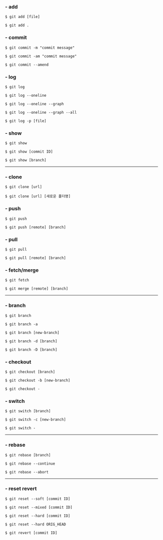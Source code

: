 ### - add
```
$ git add [file]

$ git add .
```  

### - commit
```
$ git commit -m "commit message"

$ git commit -am "commit message"

$ git commit --amend
```  

### - log
```
$ git log

$ git log --oneline

$ git log --oneline --graph

$ git log --oneline --graph --all

$ git log -p [file]
```  

### - show
```
$ git show

$ git show [commit ID]

$ git show [branch]
```  

-------

### - clone
```
$ git clone [url]

$ git clone [url] [새로운 폴더명]
```  

### - push
```
$ git push

$ git push [remote] [branch]               
```  

### - pull
``` 
$ git pull

$ git pull [remote] [branch]
```  

### - fetch/merge
```
$ git fetch

$ git merge [remote] [branch]
```  

------

### - branch  
```
$ git branch

$ git branch -a

$ git branch [new-branch]

$ git branch -d [branch]

$ git branch -D [branch]
```  

### - checkout
```
$ git checkout [branch]

$ git checkout -b [new-branch]

$ git checkout -
```  

### - switch
```
$ git switch [branch]

$ git switch -c [new-branch]

$ git switch -
```  

-------
  
### - rebase
``` 
$ git rebase [branch]

$ git rebase --continue

$ git rebase --abort
```  

-------

### - reset revert
```
$ git reset --soft [commit ID]

$ git reset --mixed [commit ID]

$ git reset --hard [commit ID]

$ git reset --hard ORIG_HEAD

$ git revert [commit ID]
```  
